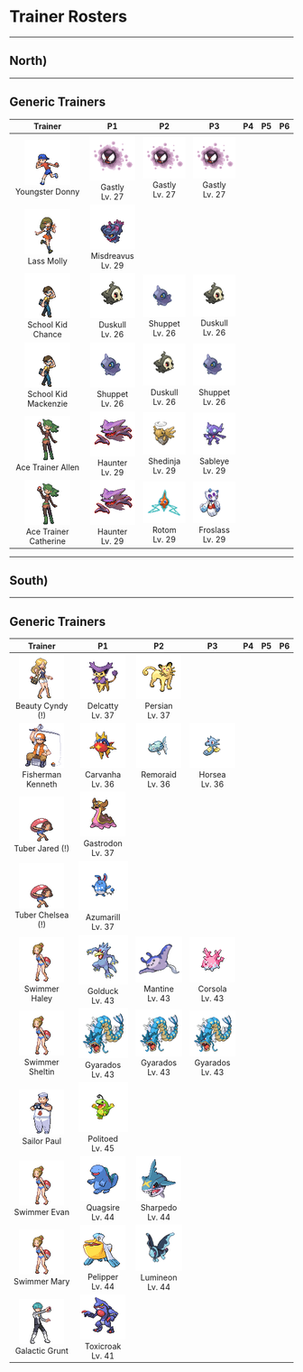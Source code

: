 # Trainer Rosters

---

## North)

---

## Generic Trainers

| Trainer | P1 | P2 | P3 | P4 | P5 | P6 |
|:-------:|:--:|:--:|:--:|:--:|:--:|:--:|
| ![Youngster Donny](../../assets/trainers/youngster.png)<br>Youngster Donny | ![Gastly](../../assets/sprites/gastly/front.gif)<br>Gastly<br>Lv. 27 | ![Gastly](../../assets/sprites/gastly/front.gif)<br>Gastly<br>Lv. 27 | ![Gastly](../../assets/sprites/gastly/front.gif)<br>Gastly<br>Lv. 27 |
| ![Lass Molly](../../assets/trainers/lass.png)<br>Lass Molly | ![Misdreavus](../../assets/sprites/misdreavus/front.gif)<br>Misdreavus<br>Lv. 29 |
| ![School Kid Chance](../../assets/trainers/school_kid.png)<br>School Kid Chance | ![Duskull](../../assets/sprites/duskull/front.gif)<br>Duskull<br>Lv. 26 | ![Shuppet](../../assets/sprites/shuppet/front.gif)<br>Shuppet<br>Lv. 26 | ![Duskull](../../assets/sprites/duskull/front.gif)<br>Duskull<br>Lv. 26 |
| ![School Kid Mackenzie](../../assets/trainers/school_kid.png)<br>School Kid Mackenzie | ![Shuppet](../../assets/sprites/shuppet/front.gif)<br>Shuppet<br>Lv. 26 | ![Duskull](../../assets/sprites/duskull/front.gif)<br>Duskull<br>Lv. 26 | ![Shuppet](../../assets/sprites/shuppet/front.gif)<br>Shuppet<br>Lv. 26 |
| ![Ace Trainer Allen](../../assets/trainers/ace_trainer.png)<br>Ace Trainer Allen | ![Haunter](../../assets/sprites/haunter/front.gif)<br>Haunter<br>Lv. 29 | ![Shedinja](../../assets/sprites/shedinja/front.gif)<br>Shedinja<br>Lv. 29 | ![Sableye](../../assets/sprites/sableye/front.gif)<br>Sableye<br>Lv. 29 |
| ![Ace Trainer Catherine](../../assets/trainers/ace_trainer.png)<br>Ace Trainer Catherine | ![Haunter](../../assets/sprites/haunter/front.gif)<br>Haunter<br>Lv. 29 | ![Rotom](../../assets/sprites/rotom/front.gif)<br>Rotom<br>Lv. 29 | ![Froslass](../../assets/sprites/froslass/front.gif)<br>Froslass<br>Lv. 29 |
---

## South)

---

## Generic Trainers

| Trainer | P1 | P2 | P3 | P4 | P5 | P6 |
|:-------:|:--:|:--:|:--:|:--:|:--:|:--:|
| ![Beauty Cyndy (!)](../../assets/trainers/beauty.png)<br>Beauty Cyndy (!) | ![Delcatty](../../assets/sprites/delcatty/front.gif)<br>Delcatty<br>Lv. 37 | ![Persian](../../assets/sprites/persian/front.gif)<br>Persian<br>Lv. 37 |
| ![Fisherman Kenneth](../../assets/trainers/fisherman.png)<br>Fisherman Kenneth | ![Carvanha](../../assets/sprites/carvanha/front.gif)<br>Carvanha<br>Lv. 36 | ![Remoraid](../../assets/sprites/remoraid/front.gif)<br>Remoraid<br>Lv. 36 | ![Horsea](../../assets/sprites/horsea/front.gif)<br>Horsea<br>Lv. 36 |
| ![Tuber Jared (!)](../../assets/trainers/tuber.png)<br>Tuber Jared (!) | ![Gastrodon](../../assets/sprites/gastrodon/front.gif)<br>Gastrodon<br>Lv. 37 |
| ![Tuber Chelsea (!)](../../assets/trainers/tuber.png)<br>Tuber Chelsea (!) | ![Azumarill](../../assets/sprites/azumarill/front.gif)<br>Azumarill<br>Lv. 37 |
| ![Swimmer Haley](../../assets/trainers/swimmer.png)<br>Swimmer Haley | ![Golduck](../../assets/sprites/golduck/front.gif)<br>Golduck<br>Lv. 43 | ![Mantine](../../assets/sprites/mantine/front.gif)<br>Mantine<br>Lv. 43 | ![Corsola](../../assets/sprites/corsola/front.gif)<br>Corsola<br>Lv. 43 |
| ![Swimmer Sheltin](../../assets/trainers/swimmer.png)<br>Swimmer Sheltin | ![Gyarados](../../assets/sprites/gyarados/front.gif)<br>Gyarados<br>Lv. 43 | ![Gyarados](../../assets/sprites/gyarados/front.gif)<br>Gyarados<br>Lv. 43 | ![Gyarados](../../assets/sprites/gyarados/front.gif)<br>Gyarados<br>Lv. 43 |
| ![Sailor Paul](../../assets/trainers/sailor.png)<br>Sailor Paul | ![Politoed](../../assets/sprites/politoed/front.gif)<br>Politoed<br>Lv. 45 |
| ![Swimmer Evan](../../assets/trainers/swimmer.png)<br>Swimmer Evan | ![Quagsire](../../assets/sprites/quagsire/front.gif)<br>Quagsire<br>Lv. 44 | ![Sharpedo](../../assets/sprites/sharpedo/front.gif)<br>Sharpedo<br>Lv. 44 |
| ![Swimmer Mary](../../assets/trainers/swimmer.png)<br>Swimmer Mary | ![Pelipper](../../assets/sprites/pelipper/front.gif)<br>Pelipper<br>Lv. 44 | ![Lumineon](../../assets/sprites/lumineon/front.gif)<br>Lumineon<br>Lv. 44 |
| ![Galactic Grunt](../../assets/trainers/galactic_grunt.png)<br>Galactic Grunt | ![Toxicroak](../../assets/sprites/toxicroak/front.gif)<br>Toxicroak<br>Lv. 41 |
